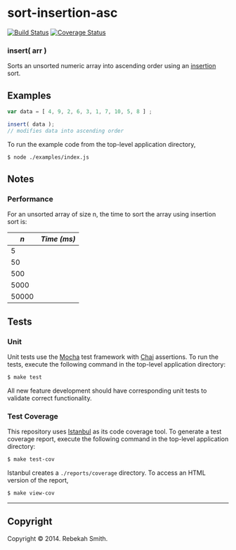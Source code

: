 sort-insertion-asc
===============

[![Build Status][travis-image]][travis-url] [![Coverage Status](https://coveralls.io/repos/RebekahJ/sort-insertion-asc/badge.png)](https://coveralls.io/r/RebekahJ/sort-insertion-asc)


### insert( arr )

Sorts an unsorted numeric array into ascending order using an [insertion](http://en.wikipedia.org/wiki/Insertion_sort) sort. 

## Examples

``` javascript
var data = [ 4, 9, 2, 6, 3, 1, 7, 10, 5, 8 ] ;

insert( data ); 
// modifies data into ascending order
```

To run the example code from the top-level application directory,

``` bash
$ node ./examples/index.js
```

## Notes

### Performance

For an unsorted array of size n, the time to sort the array using insertion sort is:

| *n*	        | *Time (ms)*   |
| --------------| :------------:|
| 5             |               |
| 50            |               |
| 500           |               |
| 5000          |               |
| 50000         |               |

## Tests

### Unit

Unit tests use the [Mocha](http://mochajs.org/) test framework with [Chai](http://chaijs.com) assertions. To run the tests, execute the following command in the top-level application directory:

``` bash
$ make test
```

All new feature development should have corresponding unit tests to validate correct functionality.


### Test Coverage

This repository uses [Istanbul](https://github.com/gotwarlost/istanbul) as its code coverage tool. To generate a test coverage report, execute the following command in the top-level application directory:

``` bash
$ make test-cov
```

Istanbul creates a `./reports/coverage` directory. To access an HTML version of the report,

``` bash
$ make view-cov
```

---
## Copyright

Copyright &copy; 2014. Rebekah Smith.


[travis-image]: http://img.shields.io/travis/RebekahJ/sort-insertion-asc/master.svg
[travis-url]: https://travis-ci.org/RebekahJ/sort-insertion-asc

